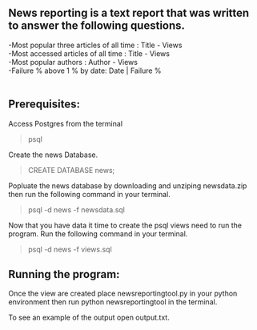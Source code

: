 ## News reporting is a text report that was written to answer the following questions.
-Most popular three articles of all time : Title - Views</br>
-Most accessed articles of all time : Title - Views</br>
-Most popular authors : Author - Views</br>
-Failure % above 1 % by date: Date | Failure %</br>
</br>

## Prerequisites:
Access Postgres from the terminal
>psql

Create the news Database.
>CREATE DATABASE news;

Popluate the news database by downloading and unziping newsdata.zip then run the following command in your terminal. 
> psql -d news -f newsdata.sql
    
Now that you have data it time to create the psql views need to run the program. Run the following command in your terminal.
>psql -d news -f views.sql</code>

## Running the program:

Once the view are created place newsreportingtool.py in your python environment then run python newsreportingtool in the terminal.

To see an example of the output open output.txt.


